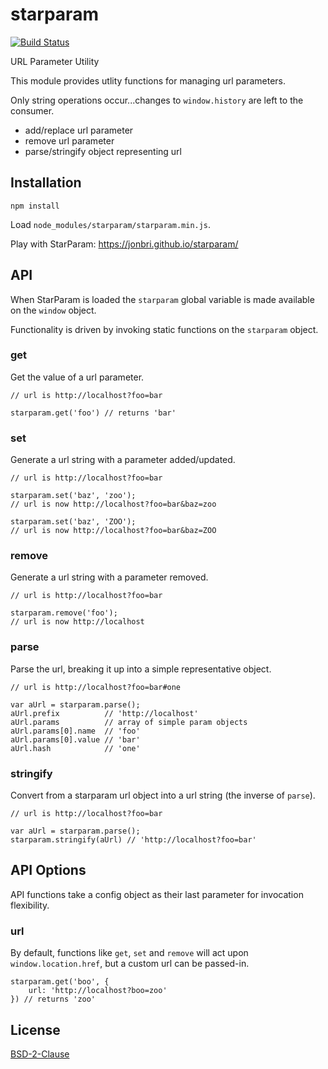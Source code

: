 # starparam

[![Build Status](https://travis-ci.org/jonbri/starparam.svg?branch=master)](https://travis-ci.org/jonbri/starparam)

URL Parameter Utility

This module provides utlity functions for managing url parameters.

Only string operations occur...changes to `window.history` are left to the consumer.

* add/replace url parameter
* remove url parameter
* parse/stringify object representing url


## Installation
`npm install`

Load `node_modules/starparam/starparam.min.js`.

Play with StarParam: https://jonbri.github.io/starparam/


## API
When StarParam is loaded the `starparam` global variable is made available on the `window` object.

Functionality is driven by invoking static functions on the `starparam` object.

### get
Get the value of a url parameter.

```
// url is http://localhost?foo=bar

starparam.get('foo') // returns 'bar'
```

### set
Generate a url string with a parameter added/updated.

```
// url is http://localhost?foo=bar

starparam.set('baz', 'zoo');
// url is now http://localhost?foo=bar&baz=zoo

starparam.set('baz', 'ZOO');
// url is now http://localhost?foo=bar&baz=ZOO
```

### remove
Generate a url string with a parameter removed.

```
// url is http://localhost?foo=bar

starparam.remove('foo');
// url is now http://localhost
```

### parse
Parse the url, breaking it up into a simple representative object.

```
// url is http://localhost?foo=bar#one

var aUrl = starparam.parse();
aUrl.prefix          // 'http://localhost'
aUrl.params          // array of simple param objects
aUrl.params[0].name  // 'foo'
aUrl.params[0].value // 'bar'
aUrl.hash            // 'one'
```

### stringify
Convert from a starparam url object into a url string (the inverse of `parse`).

```
// url is http://localhost?foo=bar

var aUrl = starparam.parse();
starparam.stringify(aUrl) // 'http://localhost?foo=bar'
```


## API Options
API functions take a config object as their last parameter for invocation flexibility.

### url
By default, functions like `get`, `set` and `remove` will act upon `window.location.href`, but a custom url can be passed-in.

```
starparam.get('boo', {
    url: 'http://localhost?boo=zoo'
}) // returns 'zoo'
```

## License
[BSD-2-Clause](http://spdx.org/licenses/BSD-2-Clause)
